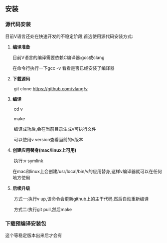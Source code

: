 ## 安装

### 源代码安装

目前V语言还处在快速开发的不稳定阶段,首选使用源代码安装方式:

1. **编译准备**


      目前V语言的编译需要依赖C编译器:gcc或clang

      在命令行执行一下gcc -v 看看是否已经安装了编译器

2. **下载源码** 

   ​	git clone https://github.com/vlang/v


3. **编译**

   ​	cd v	

   ​	make

   ​	编译成功后,会在当前目录生成v可执行文件

   ​	可以使用v version查看当前的v版本

4. **创建应用替身(mac/linux上可用)**

   ​	执行:v symlink

   ​	在mac和linux上会创建/usr/local/bin/v的应用替身,这样v编译器就可以在任何地方使用

5. **后续升级**


   ​	方式一:执行v up,该命令会更新github上的主干代码,然后自动重新编译

   ​	方式二:执行git pull,然后make



### 下载预编译安装包

这个等稳定版本出来后才会有

